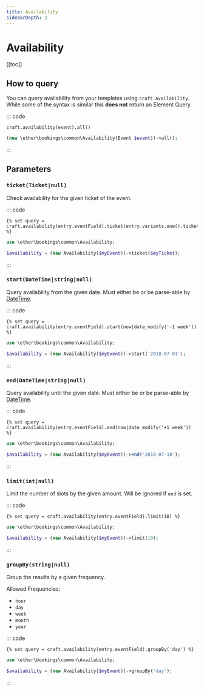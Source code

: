 ```yaml
---
title: Availability
sidebarDepth: 3
---
```


# Availability

[[toc]]

## How to query

You can query availability from your templates using `craft.availability`.
While some of the syntax is similar this **does not** return an Element Query.

::: code

```twig
craft.availability(event).all()
```

```php
(new \ether\bookings\common\Availability(Event $event))->all();
```

:::

## Parameters

### `ticket(Ticket|null)`

Check availability for the given ticket of the event.

::: code

```twig
{% set query = craft.availability(entry.eventField).ticket(entry.variants.one().ticketField) %}
```

```php
use \ether\bookings\common\Availability;

$availability = (new Availability($myEvent))->ticket($myTicket);
```

:::

### `start(DateTime|string|null)`

Query availability from the given date. Must either be or be parse-able by [DateTime](http://php.net/manual/en/class.datetime.php).

::: code

```twig
{% set query = craft.availability(entry.eventField).start(now|date_modify('-1 week')) %}
```

```php
use \ether\bookings\common\Availability;

$availability = (new Availability($myEvent))->start('2018-07-01');
```

:::

### `end(DateTime|string|null)`

Query availability until the given date. Must either be or be parse-able by [DateTime](http://php.net/manual/en/class.datetime.php).

::: code

```twig
{% set query = craft.availability(entry.eventField).end(now|date_modify('+1 week')) %}
```

```php
use \ether\bookings\common\Availability;

$availability = (new Availability($myEvent))->end('2018-07-10');
```

:::

### `limit(int|null)`

Limit the number of slots by the given amount. Will be ignored if `end` is set.

::: code

```twig
{% set query = craft.availability(entry.eventField).limit(10) %}
```

```php
use \ether\bookings\common\Availability;

$availability = (new Availability($myEvent))->limit(10);
```

:::

### `groupBy(string|null)`

Group the results by a given frequency.

Allowed Frequencies:
- `hour`
- `day`
- `week`
- `month`
- `year`

::: code

```twig
{% set query = craft.availability(entry.eventField).groupBy('day') %}
```

```php
use \ether\bookings\common\Availability;

$availability = (new Availability($myEvent))->groupBy('day');
```

:::